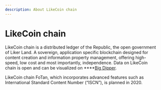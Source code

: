 ```yaml
---
description: About LikeCoin chain
---
```


# LikeCoin chain

LikeCoin chain is a distributed ledger of the Republic, the open government of Liker Land. A sovereign, application specific blockchain designed for content creation and information property management, offering high-speed, low cost and most importantly, independence. Data on LikeCoin chain is open and can be visualized on ****[Big Dipper](https://likecoin.bigdipper.live/).

LikeCoin chain FoTan, which incorporates advanced features such as International Standard Content Number \(“ISCN”\), is planned in 2020.

